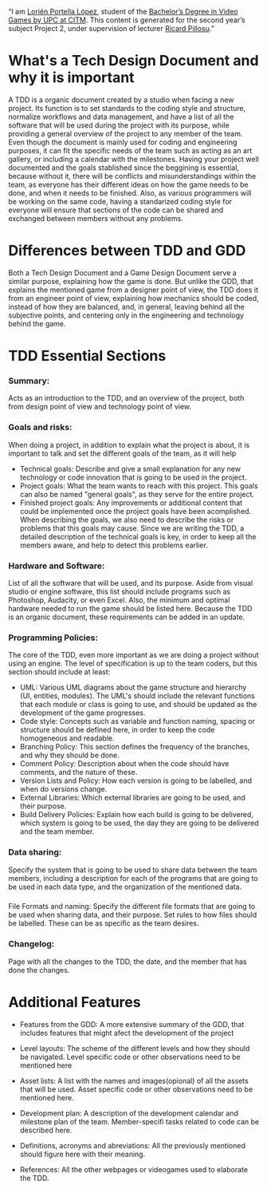 “I am [Lorién Portella López](https://www.linkedin.com/in/lori%C3%A9n-portella-2144b2159/), student of the
[Bachelor’s Degree in Video Games by UPC at CITM](https://www.citm.upc.edu/ing/estudis/graus-videojocs/). This content is generated for the second year’s
subject Project 2, under supervision of lecturer
[Ricard Pillosu](https://es.linkedin.com/in/ricardpillosu).”

# What's a Tech Design Document and why it is important

A TDD is a organic document created by a studio when facing a new project. Its function is to set standards to the coding style and structure, normalize workflows and data management, and have a list of all the software that will be used during the project with its purpose, while providing a general overview of the project to any member of the team. Even though the document is mainly used for coding and engineering purposes, it can fit the specific needs of the team such as acting as an art gallery, or including a calendar with the milestones.
Having your project well documented and the goals stablished since the beggining is essential, because without it, there will be conflicts and misunderstandings within the team, as everyone has their different ideas on how the game needs to be done, and when it needs to be finished. Also, as various programmers will be working on the same code, having a standarized coding style for everyone will ensure that sections of the code can be shared and exchanged between members without any problems.

# Differences between TDD and GDD

Both a Tech Design Document and a Game Design Document serve a similar purpose, explaining how the game is done. But unlike the GDD, that explains the mentioned game from a designer point of view, the TDD does it from an engineer point of view, explaining how mechanics should be coded, instead of how they are balanced, and, in general, leaving behind all the subjective points, and centering only in the engineering and technology behind the game.

# TDD Essential Sections
### Summary:
Acts as an introduction to the TDD, and an overview of the project, both from design point of view and technology point of view.

### Goals and risks: 
When doing a project, in addition to explain what the project is about, it is important to talk and set the different goals of the team, as it will help
- Technical goals: Describe and give a small explanation for any new technology or code innovation that is going to be used in the project.
- Project goals: What the team wants to reach with this project. This goals can also be named "general goals", as they serve for the entire project.
- Finished project goals: Any improvements or additional content that could be implemented once the project goals have been acomplished.
When describing the goals, we also need to describe the risks or problems that this goals may cause. Since we are writing the TDD, a detailed description of the technical goals is key, in order to keep all the members aware, and help to detect this problems earlier.

### Hardware and Software: 
List of all the software that will be used, and its purpose. Aside from visual studio or engine software, this list should include programs such as Photoshop, Audacity, or even Excel. Also, the minimum and optimal hardware needed to run the game should be listed here. Because the TDD is an organic document, these requirements can be added in an update.

### Programming Policies: 
The core of the TDD, even more important as we are doing a project without using an engine. The level of specification is up to the team coders, but this section should include at least: 
  - UML: Various UML diagrams about the game structure and hierarchy (UI, entities, modules). The UML's should include the relevant functions that each module or class is going to use, and should be updated as the development of the game progresses.
  - Code style: Concepts such as variable and function naming, spacing or structure should be defined here, in order to keep the code homogeneous and readable.
  - Branching Policy: This section defines the frequency of the branches, and why they should be done.
  - Comment Policy: Description about when the code should have comments, and the nature of these.
  - Version Lists and Policy: How each version is going to be labelled, and when do versions change.
  - External Libraries: Which external libraries are going to be used, and their purpose.
  - Build Delivery Policies: Explain how each build is going to be delivered, which system is going to be used, the day they are going to be delivered and the team member.

### Data sharing: 
Specify the system that is going to be used to share data between the team members, including a description for each of the programs that are going to be used in each data type, and the organization of the mentioned data.

### 
File Formats and naming: Specify the different file formats that are going to be used when sharing data, and their purpose. Set rules to how files should be labelled. These can be as specific as the team desires. 

### Changelog: 
Page with all the changes to the TDD, the date, and the member that has done the changes.

# Additional Features
- Features from the GDD: A more extensive summary of the GDD, that includes features that might afect the development of the project

- Level layouts: The scheme of the different levels and how they should be navigated. Level specific code or other observations need to be mentioned here

- Asset lists: A list with the names and images(opional) of all the assets that will be used. Asset specific code or other observations need to be mentioned here.

- Development plan: A description of the development calendar and milestone plan of the team. Member-specifi tasks related to code can be described here.

- Definitions, acronyms and abreviations: All the previously mentioned should figure here with their meaning.

- References: All the other webpages or videogames used to elaborate the TDD.


